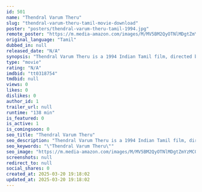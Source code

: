 ```yaml
---
id: 501
name: "Thendral Varum Theru"
slug: "thendral-varum-theru-tamil-movie-download"
poster: "posters/thendral-varum-theru-tamil-1994.jpg"
remote_poster: "https://m.media-amazon.com/images/M/MV5BM2QyOTNlMDgtZmYzMC00MzU0LTlmOTctYzE5ZjUzN2JlODMzXkEyXkFqcGdeQXVyNTM3MDMyMDQ@._V1_SX300.jpg"
original_language: "Tamil"
dubbed_in: null
released_date: "N/A"
synopsis: "Thendral Varum Theru is a 1994 Indian Tamil film, directed by N.G.Gowri Manohar and produced by S Sikkander Batcha and B Anandhi. The film stars Ramesh Arvind, Kasthuri and Keerthana in lead roles. The film had musical score by Il..."
type: "movie"
rating: "N/A"
imdbid: "tt0318754"
tmdbid: null
views: 0
likes: 0
dislikes: 0
author_id: 1
trailer_url: null
runtime: "138 min"
is_featured: 0
is_active: 1
is_comingsoon: 0
seo_title: "Thendral Varum Theru"
seo_description: "Thendral Varum Theru is a 1994 Indian Tamil film, directed by N.G.Gowri Manohar and produced by S Sikkander Batcha and B Anandhi. The film stars Ramesh Arvind, Kasthuri and Keerthana in lead roles. The film had musical score by Il..."
seo_keywords: "\"Thendral Varum Theru\""
seo_image: "https://m.media-amazon.com/images/M/MV5BM2QyOTNlMDgtZmYzMC00MzU0LTlmOTctYzE5ZjUzN2JlODMzXkEyXkFqcGdeQXVyNTM3MDMyMDQ@._V1_SX300.jpg"
screenshots: null
redirect_to: null
social_shares: 0
created_at: 2025-03-20 19:18:02
updated_at: 2025-03-20 19:18:02
---
```


